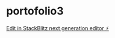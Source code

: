 # portofolio3

[Edit in StackBlitz next generation editor ⚡️](https://stackblitz.com/~/github.com/Isurusajan/portofolio3)